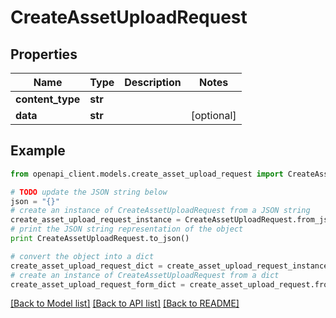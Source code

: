 # CreateAssetUploadRequest


## Properties
Name | Type | Description | Notes
------------ | ------------- | ------------- | -------------
**content_type** | **str** |  | 
**data** | **str** |  | [optional] 

## Example

```python
from openapi_client.models.create_asset_upload_request import CreateAssetUploadRequest

# TODO update the JSON string below
json = "{}"
# create an instance of CreateAssetUploadRequest from a JSON string
create_asset_upload_request_instance = CreateAssetUploadRequest.from_json(json)
# print the JSON string representation of the object
print CreateAssetUploadRequest.to_json()

# convert the object into a dict
create_asset_upload_request_dict = create_asset_upload_request_instance.to_dict()
# create an instance of CreateAssetUploadRequest from a dict
create_asset_upload_request_form_dict = create_asset_upload_request.from_dict(create_asset_upload_request_dict)
```
[[Back to Model list]](../README.md#documentation-for-models) [[Back to API list]](../README.md#documentation-for-api-endpoints) [[Back to README]](../README.md)


